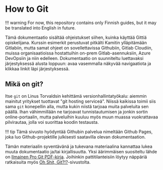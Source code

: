 # How to Git

!!! warning
    For now, this repository contains only Finnish guides, but it may be translated into English in future.

Tämä dokumentaatio sisältää ohjeistukset siihen, kuinka käyttää Gittiä opiskelijana. Kurssin esimerkit perustuvat pitkälti Kamitin ylläpitämään Gitlabiin, mutta samat ohjeet on sovellettavissa Githubiin, Gitlab Cloudiin, muissa organisaatioissa hostattuihin on-prem Gitlab-asennuksiin, Azure DevOpsiin ja niin edelleen. Dokumentaatio on suunniteltu luettavaksi järjestyksessä alusta loppuun: avaa vasemmalla näkyvää navigaatiota ja klikkaa linkit läpi järjestyksessä.

## Mikä on git?

Itse `git` on Linus Torvaldsin kehittämä versionhallintatyökalu: aiemmin mainitut yritykset tuottavat "git hosting serviceä". Niissä kaikissa toimii siis sama `git` konepellin alla, mutta kukin niistä tarjoaa muita palveluita sen päällä. Ihan vähimmillään ne tarjoavat tunnistautumisen ja jonkin sortin online-portaalin, mutta palveluihin kuuluu myös muun muassa vuokrattavaa pilvirautaa, jolla voi suorittaa koodin testausta. 

!!! tip
    Tämä sivusto hyödyntää Githubin palvelua nimeltään Github Pages, joka luo Github-projektille julkisesti saatavilla olevan dokumentaation.

Tämän materiaalin syventävänä ja tukevana materiaalina kannattaa lukea muuta dokumentaatio ja/tai kirjallisuutta. Yksi äärimmäisen suositeltu lähde on [Ilmainen Pro Git PDF-kirja](https://git-scm.com/book/en/v2). Joihinkin pattitilanteisiin löytyy näppäriä ratkaisuita myös [Oh Shit, Git?!?](https://ohshitgit.com/)-sivustolta.
